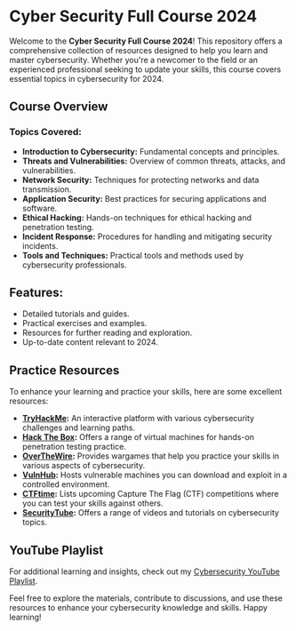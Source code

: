 # Cyber Security Full Course 2024

Welcome to the **Cyber Security Full Course 2024**! This repository offers a comprehensive collection of resources designed to help you learn and master cybersecurity. Whether you're a newcomer to the field or an experienced professional seeking to update your skills, this course covers essential topics in cybersecurity for 2024.

## Course Overview

### Topics Covered:
- **Introduction to Cybersecurity:** Fundamental concepts and principles.
- **Threats and Vulnerabilities:** Overview of common threats, attacks, and vulnerabilities.
- **Network Security:** Techniques for protecting networks and data transmission.
- **Application Security:** Best practices for securing applications and software.
- **Ethical Hacking:** Hands-on techniques for ethical hacking and penetration testing.
- **Incident Response:** Procedures for handling and mitigating security incidents.
- **Tools and Techniques:** Practical tools and methods used by cybersecurity professionals.

## Features:
- Detailed tutorials and guides.
- Practical exercises and examples.
- Resources for further reading and exploration.
- Up-to-date content relevant to 2024.

## Practice Resources

To enhance your learning and practice your skills, here are some excellent resources:

- **[TryHackMe](https://tryhackme.com/):** An interactive platform with various cybersecurity challenges and learning paths.
- **[Hack The Box](https://www.hackthebox.eu/):** Offers a range of virtual machines for hands-on penetration testing practice.
- **[OverTheWire](https://overthewire.org/):** Provides wargames that help you practice your skills in various aspects of cybersecurity.
- **[VulnHub](https://www.vulnhub.com/):** Hosts vulnerable machines you can download and exploit in a controlled environment.
- **[CTFtime](https://ctftime.org/):** Lists upcoming Capture The Flag (CTF) competitions where you can test your skills against others.
- **[SecurityTube](http://www.securitytube.net/):** Offers a range of videos and tutorials on cybersecurity topics.

## YouTube Playlist

For additional learning and insights, check out my [Cybersecurity YouTube Playlist](https://www.youtube.com/playlist?list=PLX1eV90xXed2P9ZVaVctfsez_qHZV2VMD). 

Feel free to explore the materials, contribute to discussions, and use these resources to enhance your cybersecurity knowledge and skills. Happy learning!

